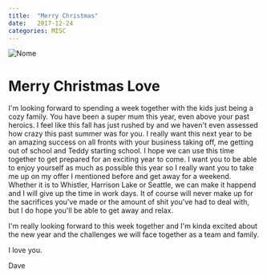 ```yaml
---
title:  "Merry Christmas"
date:   2017-12-24
categories: MISC  
---
```


![Nome](https://photos.app.goo.gl/euTODED86YjYv7Bp2)

# Merry Christmas Love

I'm looking forward to spending a week together with the kids just being a cozy family. You have been a super mum this year,
even above your past heroics. I feel like this fall has just rushed by and we haven't even assessed how crazy this past summer
was for you. I really want this next year to be an amazing success on all fronts with your business taking off, me getting out 
of school and Teddy starting school. I hope we can use this time together to get prepared for an exciting year to come. I want 
you to be able to enjoy yourself as much as possible this year so I really want you to take me up on my offer I mentioned before 
and get away for a weekend. Whether it is to Whistler, Harrison Lake or Seattle, we can make it happend and I will give up the time
in work days. It of course will never make up for the sacrifices you've made or the amount of shit you've had to deal with, but
I do hope you'll be able to get away and relax.

I'm really looking forward to this week together and I'm kinda excited about the new year and the challenges we will face together 
as a team and family.

I love you.

Dave
